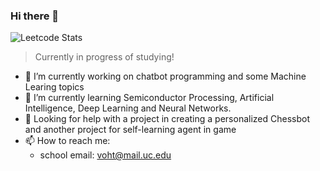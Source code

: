 ### Hi there 👋

<!--
**HVoTM/HVoTM** is a ✨ _special_ ✨ repository because its `README.md` (this file) appears on your GitHub profile.

Here are some ideas to get you started:

- 🔭 I’m currently working on ...
- 🌱 I’m currently learning ...
- 👯 I’m looking to collaborate on ...
- 🤔 I’m looking for help with ...
- 💬 Ask me about ...
- 📫 How to reach me: ...
- 😄 Pronouns: ...
- ⚡ Fun fact: ...
-->
![Leetcode Stats](https://leetcard.jacoblin.cool/ZnZai?theme=nord&font=Varta)
> Currently in progress of studying!
- 🔭 I’m currently working on chatbot programming and some Machine Learing topics
- 🌱 I’m currently learning Semiconductor Processing, Artificial Intelligence, Deep Learning and Neural Networks.
- 🤔 Looking for help with a project in creating a personalized Chessbot and another project for self-learning agent in game
- 📫 How to reach me: 
    + school email: voht@mail.uc.edu



